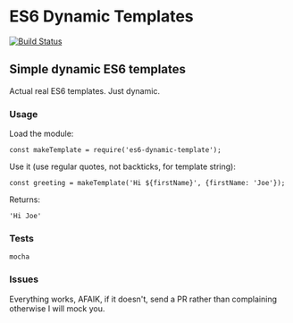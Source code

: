 # ES6 Dynamic Templates 

[![Build Status](https://secure.travis-ci.org/mikemaccana/dynamic-template.png?branch=master)](https://travis-ci.org/mikemaccana/dynamic-template)

## Simple dynamic ES6 templates

Actual real ES6 templates. Just dynamic.

### Usage

Load the module:

	const makeTemplate = require('es6-dynamic-template');

Use it (use regular quotes, not backticks, for template string):

	const greeting = makeTemplate('Hi ${firstName}', {firstName: 'Joe'});
	
Returns:

	'Hi Joe'

### Tests

	mocha

### Issues

Everything works, AFAIK, if it doesn't, send a PR rather than complaining otherwise I will mock you.
